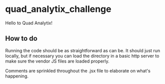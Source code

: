 # quad_analytix_challenge
Hello to Quad Analytix!


## How to do
Running the code should be as straightforward as can be. It should just run locally, but if necessary you can load the directory in a basic http server to make sure the vendor JS files are loaded properly.

Comments are sprinkled throughout the .jsx file to elaborate on what's happening.
